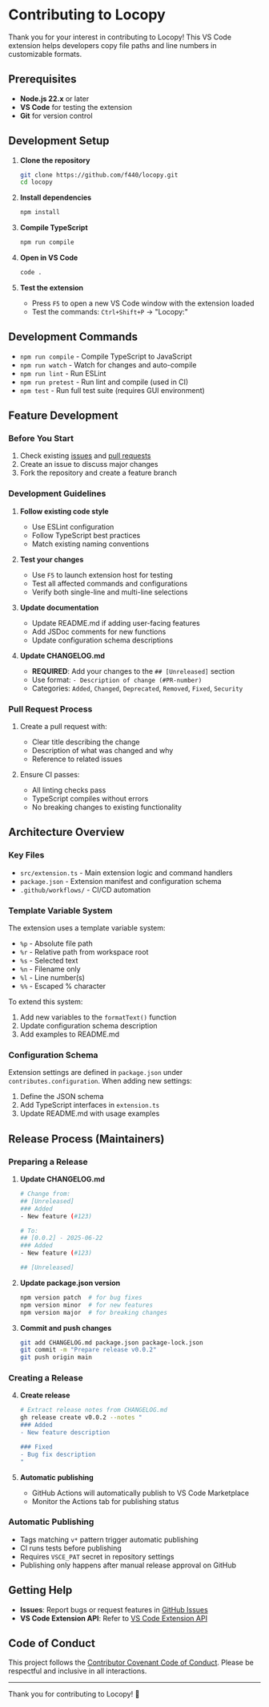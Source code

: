 # Contributing to Locopy

Thank you for your interest in contributing to Locopy! This VS Code extension helps developers copy file paths and line numbers in customizable formats.

## Prerequisites

- **Node.js 22.x** or later
- **VS Code** for testing the extension
- **Git** for version control

## Development Setup

1. **Clone the repository**
   ```bash
   git clone https://github.com/f440/locopy.git
   cd locopy
   ```

2. **Install dependencies**
   ```bash
   npm install
   ```

3. **Compile TypeScript**
   ```bash
   npm run compile
   ```

4. **Open in VS Code**
   ```bash
   code .
   ```

5. **Test the extension**
   - Press `F5` to open a new VS Code window with the extension loaded
   - Test the commands: `Ctrl+Shift+P` → "Locopy:"

## Development Commands

- `npm run compile` - Compile TypeScript to JavaScript
- `npm run watch` - Watch for changes and auto-compile
- `npm run lint` - Run ESLint
- `npm run pretest` - Run lint and compile (used in CI)
- `npm test` - Run full test suite (requires GUI environment)

## Feature Development

### Before You Start

1. Check existing [issues](https://github.com/f440/locopy/issues) and [pull requests](https://github.com/f440/locopy/pulls)
2. Create an issue to discuss major changes
3. Fork the repository and create a feature branch

### Development Guidelines

1. **Follow existing code style**
   - Use ESLint configuration
   - Follow TypeScript best practices
   - Match existing naming conventions

2. **Test your changes**
   - Use `F5` to launch extension host for testing
   - Test all affected commands and configurations
   - Verify both single-line and multi-line selections

3. **Update documentation**
   - Update README.md if adding user-facing features
   - Add JSDoc comments for new functions
   - Update configuration schema descriptions

4. **Update CHANGELOG.md**
   - **REQUIRED**: Add your changes to the `## [Unreleased]` section
   - Use format: `- Description of change (#PR-number)`
   - Categories: `Added`, `Changed`, `Deprecated`, `Removed`, `Fixed`, `Security`

### Pull Request Process

1. Create a pull request with:
   - Clear title describing the change
   - Description of what was changed and why
   - Reference to related issues

2. Ensure CI passes:
   - All linting checks pass
   - TypeScript compiles without errors
   - No breaking changes to existing functionality

## Architecture Overview

### Key Files

- `src/extension.ts` - Main extension logic and command handlers
- `package.json` - Extension manifest and configuration schema
- `.github/workflows/` - CI/CD automation

### Template Variable System

The extension uses a template variable system:
- `%p` - Absolute file path
- `%r` - Relative path from workspace root
- `%s` - Selected text
- `%n` - Filename only
- `%l` - Line number(s)
- `%%` - Escaped % character

To extend this system:
1. Add new variables to the `formatText()` function
2. Update configuration schema description
3. Add examples to README.md

### Configuration Schema

Extension settings are defined in `package.json` under `contributes.configuration`. When adding new settings:
1. Define the JSON schema
2. Add TypeScript interfaces in `extension.ts`
3. Update README.md with usage examples

## Release Process (Maintainers)

### Preparing a Release

1. **Update CHANGELOG.md**
   ```bash
   # Change from:
   ## [Unreleased]
   ### Added
   - New feature (#123)
   
   # To:
   ## [0.0.2] - 2025-06-22
   ### Added
   - New feature (#123)
   
   ## [Unreleased]
   ```

2. **Update package.json version**
   ```bash
   npm version patch  # for bug fixes
   npm version minor  # for new features
   npm version major  # for breaking changes
   ```

3. **Commit and push changes**
   ```bash
   git add CHANGELOG.md package.json package-lock.json
   git commit -m "Prepare release v0.0.2"
   git push origin main
   ```

### Creating a Release

4. **Create release**
   ```bash
   # Extract release notes from CHANGELOG.md
   gh release create v0.0.2 --notes "
   ### Added
   - New feature description
   
   ### Fixed  
   - Bug fix description
   "
   ```

5. **Automatic publishing**
   - GitHub Actions will automatically publish to VS Code Marketplace
   - Monitor the Actions tab for publishing status

### Automatic Publishing

- Tags matching `v*` pattern trigger automatic publishing
- CI runs tests before publishing
- Requires `VSCE_PAT` secret in repository settings
- Publishing only happens after manual release approval on GitHub

## Getting Help

- **Issues**: Report bugs or request features in [GitHub Issues](https://github.com/f440/locopy/issues)
- **VS Code Extension API**: Refer to [VS Code Extension API](https://code.visualstudio.com/api)

## Code of Conduct

This project follows the [Contributor Covenant Code of Conduct](https://www.contributor-covenant.org/). Please be respectful and inclusive in all interactions.

---

Thank you for contributing to Locopy! 🚀